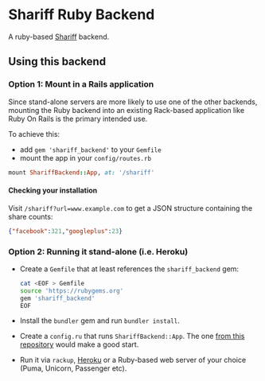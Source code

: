 # Shariff Ruby Backend

A ruby-based [Shariff](https://github.com/heiseonline/shariff) backend.

## Using this backend

### Option 1: Mount in a Rails application

Since stand-alone servers are more likely to use one of the other backends, mounting the Ruby backend into an existing
Rack-based application like Ruby On Rails is the primary intended use.

To achieve this:

* add `gem 'shariff_backend'` to your `Gemfile`
* mount the app in your `config/routes.rb`

```ruby
mount ShariffBackend::App, at: '/shariff'
```

#### Checking your installation

Visit `/shariff?url=www.example.com` to get a JSON structure containing the share counts:

```json
{"facebook":321,"googleplus":23}
```

### Option 2: Running it stand-alone (i.e. Heroku)

- Create a `Gemfile` that at least references the `shariff_backend` gem:

  ```bash
  cat <EOF > Gemfile
  source 'https://rubygems.org'
  gem 'shariff_backend'
  EOF
  ```

- Install the `bundler` gem and run `bundler install`.

- Create a `config.ru` that runs `ShariffBackend::App`. 
  The one [from this repository](https://github.com/milgner/shariff-backend-ruby/blob/master/config.ru)
  would make a good start.

- Run it via `rackup`, [Heroku](https://devcenter.heroku.com/articles/rack) or a Ruby-based web server
  of your choice (Puma, Unicorn, Passenger etc).
